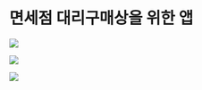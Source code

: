 # 면세점 대리구매상을 위한 앱

<img src="https://user-images.githubusercontent.com/16666658/77287655-68517400-6d19-11ea-9dd8-74a67fb404ca.png" ></img>

<img src="https://user-images.githubusercontent.com/16666658/77287660-6b4c6480-6d19-11ea-9677-b9aec89d0703.png" ></img>

<img src="https://user-images.githubusercontent.com/16666658/77287662-6c7d9180-6d19-11ea-8e7d-76c9ce4bcb83.png" ></img>
